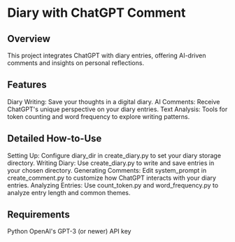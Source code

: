 # Diary with ChatGPT Comment
## Overview

This project integrates ChatGPT with diary entries, offering AI-driven comments and insights on personal reflections.
## Features

Diary Writing: Save your thoughts in a digital diary.
AI Comments: Receive ChatGPT's unique perspective on your diary entries.
Text Analysis: Tools for token counting and word frequency to explore writing patterns.

## Detailed How-to-Use

Setting Up: Configure diary_dir in create_diary.py to set your diary storage directory.
Writing Diary: Use create_diary.py to write and save entries in your chosen directory.
Generating Comments: Edit system_prompt in create_comment.py to customize how ChatGPT interacts with your diary entries.
Analyzing Entries: Use count_token.py and word_frequency.py to analyze entry length and common themes.

## Requirements

Python
OpenAI's GPT-3 (or newer) API key
